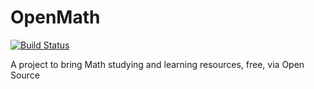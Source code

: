 # OpenMath

[![Build Status](https://travis-ci.org/devinmatte/OpenMath.svg?branch=master)](https://travis-ci.org/devinmatte/OpenMath)

A project to bring Math studying and learning resources, free, via Open Source
